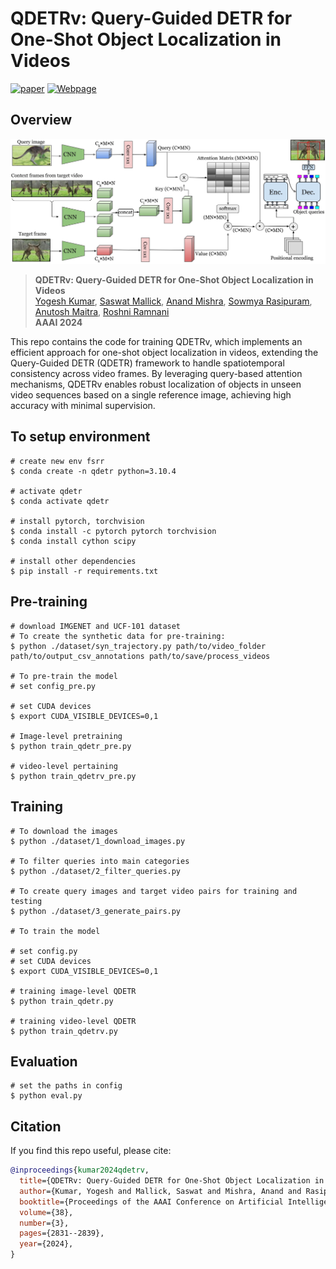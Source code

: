 # QDETRv: Query-Guided DETR for One-Shot Object Localization in Videos

[![paper](https://img.shields.io/badge/paper-aaai2024-cyan)](https://anandmishra22.github.io/files/Kumar-AAAI24.pdf)
[![Webpage](https://img.shields.io/badge/Webpage-green)](https://yogesh-iitj.github.io/QDETRV/)

## Overview
<p align="center">
    <img src="assets/method_teaser.jpg" width="700px"/>
</p>

> **QDETRv: Query-Guided DETR for One-Shot Object Localization in Videos**<br>
> [Yogesh Kumar](https://yogesh-iitj.github.io/), 
[Saswat Mallick](https://scholar.google.com/citations?hl=en&user=Sq9hlQQAAAAJ), 
[Anand Mishra](https://anandmishra22.github.io/), 
[Sowmya Rasipuram](https://scholar.google.co.in/citations?user=c0nyUPcAAAAJ&hl=en),
[Anutosh Maitra](https://dblp.org/pid/78/424.html), 
[Roshni Ramnani](https://scholar.google.com/citations?user=DThywGgAAAAJ&hl=en) <br>
> **AAAI 2024**

This repo contains the code for training QDETRv, which implements an efficient approach for one-shot object localization in videos, extending the Query-Guided DETR (QDETR) framework to handle spatiotemporal consistency across video frames. By leveraging query-based attention mechanisms, QDETRv enables robust localization of objects in unseen video sequences based on a single reference image, achieving high accuracy with minimal supervision. 

## To setup environment
```
# create new env fsrr
$ conda create -n qdetr python=3.10.4

# activate qdetr
$ conda activate qdetr

# install pytorch, torchvision
$ conda install -c pytorch pytorch torchvision
$ conda install cython scipy

# install other dependencies
$ pip install -r requirements.txt
```

## Pre-training
```
# download IMGENET and UCF-101 dataset
# To create the synthetic data for pre-training:
$ python ./dataset/syn_trajectory.py path/to/video_folder path/to/output_csv_annotations path/to/save/process_videos

# To pre-train the model
# set config_pre.py

# set CUDA devices
$ export CUDA_VISIBLE_DEVICES=0,1

# Image-level pretraining
$ python train_qdetr_pre.py

# video-level pertaining
$ python train_qdetrv_pre.py
```
## Training 
```
# To download the images
$ python ./dataset/1_download_images.py

# To filter queries into main categories
$ python ./dataset/2_filter_queries.py

# To create query images and target video pairs for training and testing
$ python ./dataset/3_generate_pairs.py

# To train the model

# set config.py
# set CUDA devices
$ export CUDA_VISIBLE_DEVICES=0,1

# training image-level QDETR
$ python train_qdetr.py

# training video-level QDETR
$ python train_qdetrv.py
```
## Evaluation
```
# set the paths in config
$ python eval.py 
```

## Citation
If you find this repo useful, please cite:
```bibtex
@inproceedings{kumar2024qdetrv,
  title={QDETRv: Query-Guided DETR for One-Shot Object Localization in Videos},
  author={Kumar, Yogesh and Mallick, Saswat and Mishra, Anand and Rasipuram, Sowmya and Maitra, Anutosh and Ramnani, Roshni},
  booktitle={Proceedings of the AAAI Conference on Artificial Intelligence},
  volume={38},
  number={3},
  pages={2831--2839},
  year={2024},
}
```
